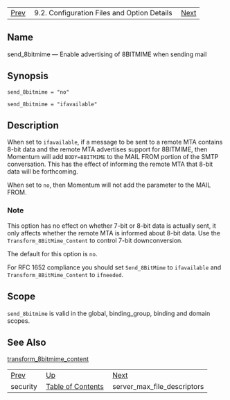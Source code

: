 |     |     |     |
| --- | --- | --- |
| [Prev](conf.ref.security)  | 9.2. Configuration Files and Option Details |  [Next](conf.ref.server_max_file_descriptors.php) |

<a name="conf.ref.send_8bitmime"></a>
## Name

send_8bitmime — Enable advertising of 8BITMIME when sending mail

## Synopsis

`send_8bitmime = "no"`

`send_8bitmime = "ifavailable"`

<a name="idp11658304"></a>
## Description

When set to `ifavailable`, if a message to be sent to a remote MTA contains 8-bit data and the remote MTA advertises support for 8BITMIME, then Momentum will add `BODY=8BITMIME` to the MAIL FROM portion of the SMTP conversation. This has the effect of informing the remote MTA that 8-bit data will be forthcoming.

When set to `no`, then Momentum will not add the parameter to the MAIL FROM.

### Note

This option has no effect on whether 7-bit or 8-bit data is actually sent, it only affects whether the remote MTA is informed about 8-bit data. Use the `Transform_8BitMime_Content` to control 7-bit downconversion.

The default for this option is `no`.

For RFC 1652 compliance you should set `Send_8BitMime` to `ifavailable` and `Transform_8BitMime_Content` to `ifneeded`.

<a name="idp11666880"></a>
## Scope

`send_8bitmime` is valid in the global, binding_group, binding and domain scopes.

<a name="idp11668960"></a>
## See Also

[transform_8bitmime_content](conf.ref.transform_8bitmime_content "transform_8bitmime_content")

|     |     |     |
| --- | --- | --- |
| [Prev](conf.ref.security)  | [Up](conf.ref.files.php) |  [Next](conf.ref.server_max_file_descriptors.php) |
| security  | [Table of Contents](index) |  server_max_file_descriptors |
